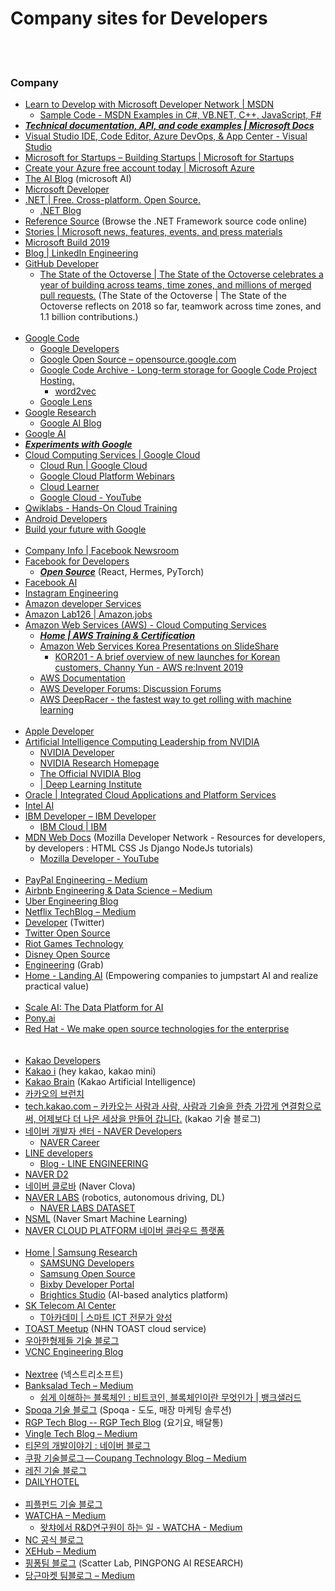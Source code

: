 Company sites for Developers
==========


 <br/><br/>


### Company
- [Learn to Develop with Microsoft Developer Network | MSDN](https://msdn.microsoft.com/en-us)
    - [Sample Code - MSDN Examples in C#, VB.NET, C++, JavaScript, F#](https://code.msdn.microsoft.com/)
- [___Technical documentation, API, and code examples | Microsoft Docs___](https://docs.microsoft.com/en-us/)
- [Visual Studio IDE, Code Editor, Azure DevOps, & App Center - Visual Studio](https://visualstudio.microsoft.com/)
- [Microsoft for Startups – Building Startups | Microsoft for Startups](https://startups.microsoft.com/en-us/)
- [Create your Azure free account today | Microsoft Azure](https://azure.microsoft.com/en-us/free/)
- [The AI Blog](https://blogs.microsoft.com/ai/) (microsoft AI)
- [Microsoft Developer](https://developer.microsoft.com/en-us/)
- [.NET | Free. Cross-platform. Open Source.](https://dotnet.microsoft.com/)
    - [.NET Blog](https://devblogs.microsoft.com/dotnet/)
- [Reference Source](https://referencesource.microsoft.com/) (Browse the .NET Framework source code online)
- [Stories | Microsoft news, features, events, and press materials](https://news.microsoft.com/)
- [Microsoft Build 2019](https://www.microsoft.com/en-us/build)
- [Blog | LinkedIn Engineering](https://engineering.linkedin.com/blog)
- [GitHub Developer](https://developer.github.com/)
    - [The State of the Octoverse | The State of the Octoverse celebrates a year of building across teams, time zones, and millions of merged pull requests.](https://octoverse.github.com/) (The State of the Octoverse | The State of the Octoverse reflects on 2018 so far, teamwork across time zones, and 1.1 billion contributions.)  <br/><br/>
- [Google Code](https://code.google.com/)
    - [Google Developers](https://developers.google.com/)
    - [Google Open Source – opensource.google.com](https://opensource.google/)
    - [Google Code Archive - Long-term storage for Google Code Project Hosting.](https://code.google.com/archive/)
        - [word2vec](https://code.google.com/archive/p/word2vec/)
    - [Google Lens](https://lens.google.com/)
- [Google Research](https://research.google/)
    - [Google AI Blog](https://ai.googleblog.com/)
- [Google AI](https://ai.google/)
- [___Experiments with Google___](https://experiments.withgoogle.com/)
- [Cloud Computing Services  |  Google Cloud](https://cloud.google.com/)
    - [Cloud Run   |  Google Cloud](https://cloud.google.com/run/)
    - [Google Cloud Platform Webinars](https://cloudonair.withgoogle.com/)
    - [Cloud Learner](https://inthecloud.withgoogle.com/cloud-certification#!/)
    - [Google Cloud - YouTube](https://www.youtube.com/channel/UCTMRxtyHoE3LPcrl-kT4AQQ/videos)
- [Qwiklabs - Hands-On Cloud Training](https://www.qwiklabs.com/)
- [Android Developers](https://developer.android.com/)
- [Build your future with Google](https://buildyourfuture.withgoogle.com/)  <br/><br/>
- [Company Info | Facebook Newsroom](https://newsroom.fb.com/company-info/)
- [Facebook for Developers](https://developers.facebook.com/)
    - [___Open Source___](https://opensource.facebook.com/) (React, Hermes, PyTorch)
- [Facebook AI](https://ai.facebook.com/)
- [Instagram Engineering](https://instagram-engineering.com/)
- [Amazon developer Services](https://developer.amazon.com/)
- [Amazon Lab126 | Amazon.jobs](https://amazon.jobs/en/teams/lab126/)
- [Amazon Web Services (AWS) - Cloud Computing Services](https://aws.amazon.com/)
    - [___Home | AWS Training & Certification___](https://www.aws.training/)
    - [Amazon Web Services Korea Presentations on SlideShare](https://www.slideshare.net/awskorea/presentations)
        - [KOR201 - A brief overview of new launches for Korean customers, Channy Yun - AWS re:Invent 2019 ](https://www.slideshare.net/awskorea/kor201-new-service-launches-aws-reinvent-2019)
    - [AWS Documentation](https://docs.aws.amazon.com/)
    - [AWS Developer Forums: Discussion Forums](https://forums.aws.amazon.com/index.jspa)
    - [AWS DeepRacer - the fastest way to get rolling with machine learning](https://aws.amazon.com/deepracer/)  <br/><br/>
- [Apple Developer](https://developer.apple.com/)
- [Artificial Intelligence Computing Leadership from NVIDIA](https://www.nvidia.com/en-us/)
    - [NVIDIA Developer](https://developer.nvidia.com/)
    - [NVIDIA Research Homepage](https://www.nvidia.com/en-us/research/)
    - [The Official NVIDIA Blog](https://blogs.nvidia.com/)
    - [| Deep Learning Institute](https://courses.nvidia.com/courses)
- [Oracle | Integrated Cloud Applications and Platform Services](https://www.oracle.com/index.html)
- [Intel AI](https://www.intel.ai/)
- [IBM Developer – IBM Developer](https://developer.ibm.com/)
    - [IBM Cloud  | IBM](https://www.ibm.com/cloud)
- [MDN Web Docs](https://developer.mozilla.org/en-US/) (Mozilla Developer Network - Resources for developers, by developers : HTML CSS Js Django NodeJs tutorials)
    - [Mozilla Developer - YouTube](https://www.youtube.com/channel/UCh5UlGiu9d6LegIeUCW4N1w/featured)  <br/><br/>
- [PayPal Engineering – Medium](https://medium.com/paypal-engineering)
- [Airbnb Engineering & Data Science – Medium](https://medium.com/airbnb-engineering)
- [Uber Engineering Blog](https://eng.uber.com/)
- [Netflix TechBlog – Medium](https://medium.com/netflix-techblog)
- [Developer](https://developer.twitter.com/en.html) (Twitter)
- [Twitter Open Source](https://twitter.github.io/)
- [Riot Games Technology](https://technology.riotgames.com/)
- [Disney Open Source](https://disney.github.io/)
- [Engineering](https://engineering.grab.com/) (Grab)
- [Home - Landing AI](https://landing.ai/) (Empowering companies to jumpstart AI and realize practical value)  <br/><br/>
- [Scale AI: The Data Platform for AI](https://scale.com/)
- [Pony.ai](https://www.pony.ai/)
- [Red Hat - We make open source technologies for the enterprise](https://www.redhat.com/en)
<br/><br/><br/>
- [Kakao Developers](https://developers.kakao.com/)
- [Kakao i](https://kakao.ai/) (hey kakao, kakao mini)
- [Kakao Brain](https://www.kakaobrain.com/) (Kakao Artificial Intelligence)
- [카카오의 브런치](https://brunch.co.kr/@andkakao#articles)
- [tech.kakao.com – 카카오는 사람과 사람, 사람과 기술을 한층 가깝게 연결함으로써, 어제보다 더 나은 세상을 만들어 갑니다.](http://tech.kakao.com/) (kakao 기술 블로그)
- [네이버 개발자 센터 - NAVER Developers](https://developers.naver.com/main/)
    - [NAVER Career](https://recruit.navercorp.com/naver/recruitMain)
- [LINE developers](https://developers.line.biz/en/)
    - [Blog - LINE ENGINEERING](https://engineering.linecorp.com/en/blog/)
- [NAVER D2](https://d2.naver.com/home) 
- [네이버 클로바](https://clova.ai/ko) (Naver Clova)
- [NAVER LABS](https://www.naverlabs.com/) (robotics, autonomous driving, DL)
    - [NAVER LABS DATASET](https://hdmap.naverlabs.com/)
- [NSML](https://ai.nsml.navercorp.com/intro) (Naver Smart Machine Learning)
- [NAVER CLOUD PLATFORM 네이버 클라우드 플랫폼](https://www.ncloud.com/)  <br/><br/>
- [Home | Samsung Research](https://research.samsung.com/)
    - [SAMSUNG Developers](https://developer.samsung.com/home.do)
    - [Samsung Open Source](https://opensource.samsung.com/main)
    - [Bixby Developer Portal](https://bixby.developer.samsung.com/)
    - [Brightics Studio](https://www.brightics.ai/) (AI-based analytics platform)
- [SK Telecom AI Center](https://www.skt.ai/)
    - [T아카데미 | 스마트 ICT 전문가 양성](https://tacademy.skplanet.com/frontMain.action)
- [TOAST Meetup](https://meetup.toast.com/) (NHN TOAST cloud service)
- [우아한형제들 기술 블로그](http://woowabros.github.io/)
- [VCNC Engineering Blog](http://engineering.vcnc.co.kr/)  <br/><br/> 
- [Nextree](http://www.nextree.co.kr/) (넥스트리소프트)
- [Banksalad Tech – Medium](https://medium.com/banksalad)
    - [쉽게 이해하는 블록체인 : 비트코인, 블록체인이란 무엇인가 | 뱅크샐러드](https://banksalad.com/contents/%EC%89%BD%EA%B2%8C-%EC%9D%B4%ED%95%B4%ED%95%98%EB%8A%94-%EB%B8%94%EB%A1%9D%EC%B2%B4%EC%9D%B8-%EB%B9%84%ED%8A%B8%EC%BD%94%EC%9D%B8-%EB%B8%94%EB%A1%9D%EC%B2%B4%EC%9D%B8%EC%9D%B4%EB%9E%80-%EB%AC%B4%EC%97%87%EC%9D%B8%EA%B0%80-0vLh5)
- [Spoqa 기술 블로그](https://spoqa.github.io/index.html) (Spoqa - 도도, 매장 마케팅 솔루션)
- [RGP Tech Blog -- RGP Tech Blog](https://rgpkorea.github.io/) (요기요, 배달통)
- [Vingle Tech Blog – Medium](https://medium.com/vingle-tech-blog)
- [티몬의 개발이야기 : 네이버 블로그](http://blog.naver.com/prologue/PrologueList.nhn?blogId=tmondev)
- [쿠팡 기술블로그 — Coupang Technology Blog – Medium](https://medium.com/coupang-tech)
- [레진 기술 블로그](https://tech.lezhin.com/)
- [DAILYHOTEL](https://dailyhotel.io/)  <br/><br/>
- [피플펀드 기술 블로그](https://tech.peoplefund.co.kr/)
- [WATCHA – Medium](https://medium.com/watcha)
    - [왓챠에서 R&D연구원이 하는 일 - WATCHA - Medium](https://medium.com/watcha/%EC%99%93%EC%B1%A0%EC%97%90%EC%84%9C-r-d%EC%97%B0%EA%B5%AC%EC%9B%90%EC%9D%B4-%ED%95%98%EB%8A%94-%EC%9D%BC-2100ad6f8c4f)
- [NC 공식 블로그](https://blog.ncsoft.com/)
- [XEHub – Medium](https://medium.com/xehub)
- [핑퐁팀 블로그](https://blog.pingpong.us/) (Scatter Lab, PINGPONG AI RESEARCH)
- [당근마켓 팀블로그 – Medium](https://medium.com/daangn)


 <br/><br/>


